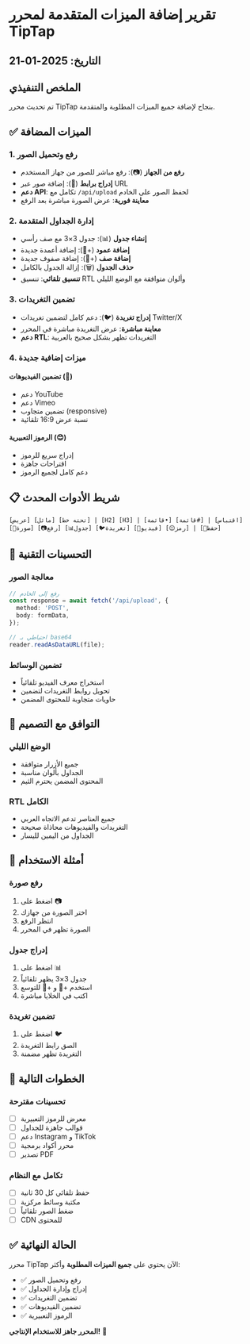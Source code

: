 # تقرير إضافة الميزات المتقدمة لمحرر TipTap

## التاريخ: 2025-01-21

## الملخص التنفيذي
تم تحديث محرر TipTap بنجاح لإضافة جميع الميزات المطلوبة والمتقدمة.

## ✅ الميزات المضافة

### 1. رفع وتحميل الصور
- **رفع من الجهاز** (📷): رفع مباشر للصور من جهاز المستخدم
- **إدراج برابط** (🔗): إضافة صور عبر URL
- **دعم API**: تكامل مع `/api/upload` لحفظ الصور على الخادم
- **معاينة فورية**: عرض الصورة مباشرة بعد الرفع

### 2. إدارة الجداول المتقدمة
- **إنشاء جدول** (📊): جدول 3×3 مع صف رأسي
- **إضافة عمود** (+📏): إضافة أعمدة جديدة
- **إضافة صف** (+📐): إضافة صفوف جديدة
- **حذف الجدول** (🗑️): إزالة الجدول بالكامل
- **تنسيق تلقائي**: تنسيق RTL وألوان متوافقة مع الوضع الليلي

### 3. تضمين التغريدات
- **إدراج تغريدة** (🐦): دعم كامل لتضمين تغريدات Twitter/X
- **معاينة مباشرة**: عرض التغريدة مباشرة في المحرر
- **دعم RTL**: التغريدات تظهر بشكل صحيح بالعربية

### 4. ميزات إضافية جديدة

#### تضمين الفيديوهات (🎥)
- دعم YouTube
- دعم Vimeo
- تضمين متجاوب (responsive)
- نسبة عرض 16:9 تلقائية

#### الرموز التعبيرية (😊)
- إدراج سريع للرموز
- اقتراحات جاهزة
- دعم كامل لجميع الرموز

## 📋 شريط الأدوات المحدث

```
[عريض] [مائل] [تحته خط] | [H2] [H3] | [قائمة•] [قائمة#] | [اقتباس] [🔗صورة] [📷رفع] [📊جدول] [🐦تغريدة] [🎥فيديو] [😊رمز] | [💾حفظ]
```

## 🔧 التحسينات التقنية

### معالجة الصور
```typescript
// رفع إلى الخادم
const response = await fetch('/api/upload', {
  method: 'POST',
  body: formData,
});

// احتياطي بـ base64
reader.readAsDataURL(file);
```

### تضمين الوسائط
- استخراج معرف الفيديو تلقائياً
- تحويل روابط التغريدات لتضمين
- حاويات متجاوبة للمحتوى المضمن

## 🎨 التوافق مع التصميم

### الوضع الليلي
- جميع الأزرار متوافقة
- الجداول بألوان مناسبة
- المحتوى المضمن يحترم الثيم

### RTL الكامل
- جميع العناصر تدعم الاتجاه العربي
- التغريدات والفيديوهات محاذاة صحيحة
- الجداول من اليمين لليسار

## 📝 أمثلة الاستخدام

### رفع صورة
1. اضغط على 📷
2. اختر الصورة من جهازك
3. انتظر الرفع
4. الصورة تظهر في المحرر

### إدراج جدول
1. اضغط على 📊
2. جدول 3×3 يظهر تلقائياً
3. استخدم +📏 و +📐 للتوسع
4. اكتب في الخلايا مباشرة

### تضمين تغريدة
1. اضغط على 🐦
2. الصق رابط التغريدة
3. التغريدة تظهر مضمنة

## 🚀 الخطوات التالية

### تحسينات مقترحة
- [ ] معرض للرموز التعبيرية
- [ ] قوالب جاهزة للجداول
- [ ] دعم Instagram و TikTok
- [ ] محرر أكواد برمجية
- [ ] تصدير PDF

### تكامل مع النظام
- [ ] حفظ تلقائي كل 30 ثانية
- [ ] مكتبة وسائط مركزية
- [ ] ضغط الصور تلقائياً
- [ ] CDN للمحتوى

## ✅ الحالة النهائية

محرر TipTap الآن يحتوي على **جميع الميزات المطلوبة** وأكثر:
- ✅ رفع وتحميل الصور
- ✅ إدراج وإدارة الجداول
- ✅ تضمين التغريدات
- ✅ تضمين الفيديوهات
- ✅ الرموز التعبيرية

**المحرر جاهز للاستخدام الإنتاجي!** 🎉 